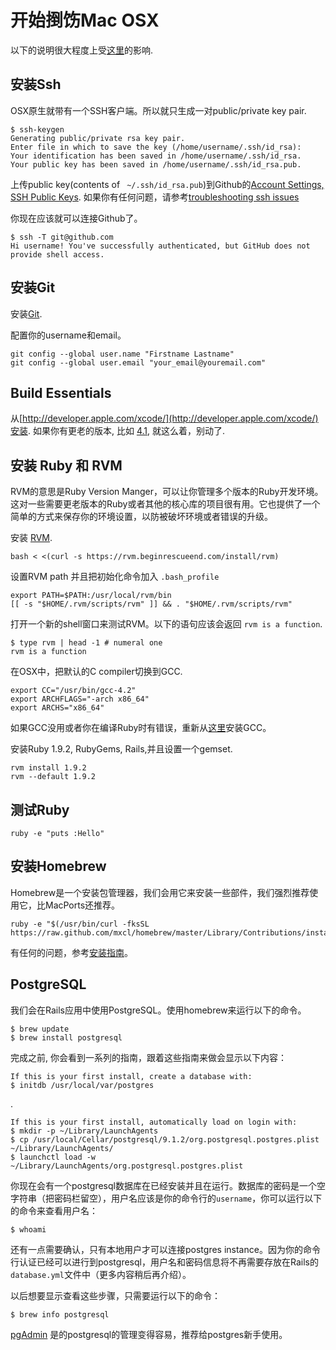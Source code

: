 开始捯饬Mac OSX
==========================

以下的说明很大程度上受[这里](http://help.github.com/mac-set-up-git/)的影响.

安装Ssh
-----------

OSX原生就带有一个SSH客户端。所以就只生成一对public/private key pair.

    $ ssh-keygen
    Generating public/private rsa key pair.
    Enter file in which to save the key (/home/username/.ssh/id_rsa):
    Your identification has been saved in /home/username/.ssh/id_rsa.
    Your public key has been saved in /home/username/.ssh/id_rsa.pub.

上传public key(contents of ` ~/.ssh/id_rsa.pub`)到Github的[Account Settings, SSH Public Keys](https://github.com/account). 如果你有任何问题，请参考[troubleshooting ssh issues](http://help.github.com/troubleshooting-ssh/)

你现在应该就可以连接Github了。

    $ ssh -T git@github.com
    Hi username! You've successfully authenticated, but GitHub does not provide shell access.

安装Git
-----------

安装[Git](http://git-scm.com/download).

配置你的username和email。

    git config --global user.name "Firstname Lastname"
    git config --global user.email "your_email@youremail.com"

Build Essentials
----------------

从[http://developer.apple.com/xcode/](http://developer.apple.com/xcode/)安装. 如果你有更老的版本, 比如 [4.1](https://developer.apple.com/downloads/download.action?path=Developer_Tools/xcode_4.1_for_lion/xcode_4.1_for_lion.dmg), 就这么着，别动了.

安装 Ruby 和 RVM
-------------------

RVM的意思是Ruby Version Manger，可以让你管理多个版本的Ruby开发环境。这对一些需要更老版本的Ruby或者其他的核心库的项目很有用。它也提供了一个简单的方式来保存你的环境设置，以防被破坏环境或者错误的升级。

安装 [RVM](http://rvm.beginrescueend.com/).

    bash < <(curl -s https://rvm.beginrescueend.com/install/rvm)

设置RVM path 并且把初始化命令加入 `.bash_profile`

    export PATH=$PATH:/usr/local/rvm/bin
    [[ -s "$HOME/.rvm/scripts/rvm" ]] && . "$HOME/.rvm/scripts/rvm"

打开一个新的shell窗口来测试RVM。以下的语句应该会返回 `rvm is a function`.

    $ type rvm | head -1 # numeral one
    rvm is a function

在OSX中，把默认的C compiler切换到GCC.

    export CC="/usr/bin/gcc-4.2" 
    export ARCHFLAGS="-arch x86_64"
    export ARCHS="x86_64"

如果GCC没用或者你在编译Ruby时有错误，重新从[这里](https://github.com/kennethreitz/osx-gcc-installer)安装GCC。
	
安装Ruby 1.9.2, RubyGems, Rails,并且设置一个gemset.

    rvm install 1.9.2
    rvm --default 1.9.2

测试Ruby
---------

    ruby -e "puts :Hello"

安装Homebrew
----------------

Homebrew是一个安装包管理器，我们会用它来安装一些部件，我们强烈推荐使用它，比MacPorts还推荐。

    ruby -e "$(/usr/bin/curl -fksSL https://raw.github.com/mxcl/homebrew/master/Library/Contributions/install_homebrew.rb)"

有任何的问题，参考[安装指南](https://github.com/mxcl/homebrew/wiki/installation)。

PostgreSQL
----------

我们会在Rails应用中使用PostgreSQL。使用homebrew来运行以下的命令。

    $ brew update
    $ brew install postgresql

完成之前, 你会看到一系列的指南，跟着这些指南来做会显示以下内容：

    If this is your first install, create a database with:
    $ initdb /usr/local/var/postgres

.

    If this is your first install, automatically load on login with:
    $ mkdir -p ~/Library/LaunchAgents
    $ cp /usr/local/Cellar/postgresql/9.1.2/org.postgresql.postgres.plist ~/Library/LaunchAgents/
    $ launchctl load -w ~/Library/LaunchAgents/org.postgresql.postgres.plist

你现在会有一个postgresql数据库在已经安装并且在运行。数据库的密码是一个空字符串（把密码栏留空），用户名应该是你的命令行的`username`，你可以运行以下的命令来查看用户名：

    $ whoami

还有一点需要确认，只有本地用户才可以连接postgres instance。因为你的命令行认证已经可以进行到postgresql，用户名和密码信息将不再需要存放在Rails的`database.yml`文件中（更多内容稍后再介绍）。

以后想要显示查看这些步骤，只需要运行以下的命令：

    $ brew info postgresql

[pgAdmin](http://www.pgadmin.org/download/macosx.php) 是的postgresql的管理变得容易，推荐给postgres新手使用。
